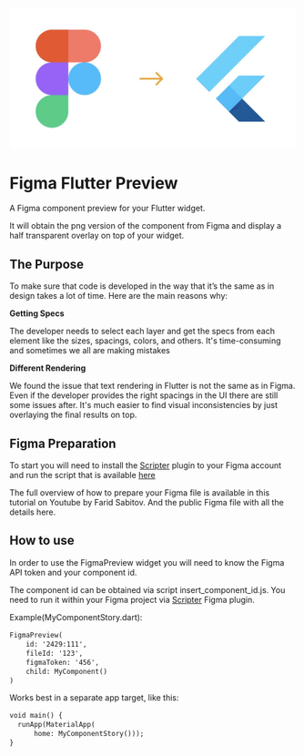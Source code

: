 ![FigmaFlutterPreview](media/FigmaFlutterPreview.jpg)
# Figma Flutter Preview
A Figma component preview for your Flutter widget.

It will obtain the png version of the component from Figma and display a half transparent overlay on top of your widget.

## The Purpose
To make sure that code is developed in the way that it’s the same as in design takes a lot of time. Here are the main reasons why:

**Getting Specs**

The developer needs to select each layer and get the specs from each element like the sizes, spacings, colors, and others. It's time-consuming and sometimes we all are making mistakes


**Different Rendering**

We found the issue that text rendering in Flutter is not the same as in Figma. Even if the developer provides the right spacings in the UI there are still some issues after. It's much easier to find visual inconsistencies by just overlaying the final results on top.

## Figma Preparation
To start you will need to install the [Scripter](https://www.figma.com/community/plugin/757836922707087381/Scripter) plugin to your Figma account and run the script that is available [here](https://github.com/vlivanov/flutter_figma_preview/blob/master/insert_component_id.js)

The full overview of how to prepare your Figma file is available in this tutorial on Youtube by Farid Sabitov. And the public Figma file with all the details here.

## How to use
In order to use the FigmaPreview widget you will need to know the Figma API token and your component id.

The component id can be obtained via script insert_component_id.js. You need to run it within your Figma project via [Scripter](https://www.figma.com/community/plugin/757836922707087381/Scripter) Figma plugin. 

Example(MyComponentStory.dart): 

```
FigmaPreview(
    id: '2429:111',
    fileId: '123',
    figmaToken: '456',
    child: MyComponent()
)
```

Works best in a separate app target, like this: 
```
void main() {
  runApp(MaterialApp(
      home: MyComponentStory()));
}
```

